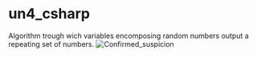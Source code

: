 # un4_csharp
Algorithm trough wich variables encomposing random numbers output a repeating set of numbers.
![Confirmed_suspicion](https://github.com/V3RDAD/un4_csharp/blob/main/un4_c%23.PNG)
